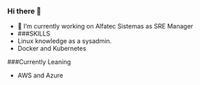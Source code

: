 ### Hi there 👋

- 🔭 I’m currently working on Alfatec Sistemas as SRE Manager
- ###SKILLS
- Linux knowledge as a sysadmin.
- Docker and Kubernetes

###Currently Leaning
- AWS and Azure
